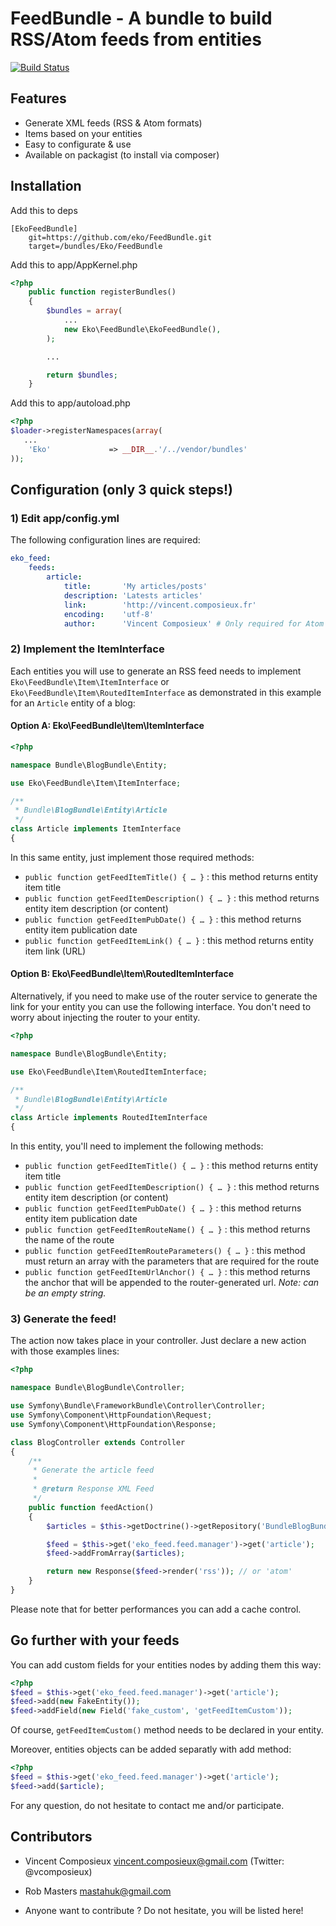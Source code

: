 FeedBundle - A bundle to build RSS/Atom feeds from entities
=========================================================

[![Build Status](https://secure.travis-ci.org/eko/FeedBundle.png?branch=master)](http://travis-ci.org/eko/FeedBundle)

Features
--------

 * Generate XML feeds (RSS & Atom formats)
 * Items based on your entities
 * Easy to configurate & use
 * Available on packagist (to install via composer)

Installation
-----------------------------------

Add this to deps
```
[EkoFeedBundle]
    git=https://github.com/eko/FeedBundle.git
    target=/bundles/Eko/FeedBundle
```
Add this to app/AppKernel.php
```php
<?php
    public function registerBundles()
    {
        $bundles = array(
            ...
            new Eko\FeedBundle\EkoFeedBundle(),
        );

        ...

        return $bundles;
    }
```

Add this to app/autoload.php
```php
<?php
$loader->registerNamespaces(array(
   ...
    'Eko'             => __DIR__.'/../vendor/bundles'
));
```
Configuration (only 3 quick steps!)
-----------------------------------

### 1) Edit app/config.yml

The following configuration lines are required:

```yaml
eko_feed:
    feeds:
        article:
            title:       'My articles/posts'
            description: 'Latests articles'
            link:        'http://vincent.composieux.fr'
            encoding:    'utf-8'
            author:      'Vincent Composieux' # Only required for Atom feeds
```

### 2) Implement the ItemInterface

Each entities you will use to generate an RSS feed needs to implement `Eko\FeedBundle\Item\ItemInterface` or `Eko\FeedBundle\Item\RoutedItemInterface` as demonstrated in this example for an `Article` entity of a blog:

#### Option A: Eko\FeedBundle\Item\ItemInterface

```php
<?php

namespace Bundle\BlogBundle\Entity;

use Eko\FeedBundle\Item\ItemInterface;

/**
 * Bundle\BlogBundle\Entity\Article
 */
class Article implements ItemInterface
{
```

In this same entity, just implement those required methods:

 * `public function getFeedItemTitle() { … }` : this method returns entity item title
 * `public function getFeedItemDescription() { … }` : this method returns entity item description (or content)
 * `public function getFeedItemPubDate() { … }` : this method returns entity item publication date
 * `public function getFeedItemLink() { … }` : this method returns entity item link (URL)

#### Option B: Eko\FeedBundle\Item\RoutedItemInterface

Alternatively, if you need to make use of the router service to generate the link for your entity you can use the following interface. You don't need to worry about injecting the router to your entity.

```php
<?php

namespace Bundle\BlogBundle\Entity;

use Eko\FeedBundle\Item\RoutedItemInterface;

/**
 * Bundle\BlogBundle\Entity\Article
 */
class Article implements RoutedItemInterface
{
```

In this entity, you'll need to implement the following methods:

 * `public function getFeedItemTitle() { … }` : this method returns entity item title
 * `public function getFeedItemDescription() { … }` : this method returns entity item description (or content)
 * `public function getFeedItemPubDate() { … }` : this method returns entity item publication date
 * `public function getFeedItemRouteName() { … }` : this method returns the name of the route
 * `public function getFeedItemRouteParameters() { … }` : this method must return an array with the parameters that are required for the route
 * `public function getFeedItemUrlAnchor() { … }` : this method returns the anchor that will be appended to the router-generated url. *Note: can be an empty string.*


### 3) Generate the feed!

The action now takes place in your controller. Just declare a new action with those examples lines:

```php
<?php

namespace Bundle\BlogBundle\Controller;

use Symfony\Bundle\FrameworkBundle\Controller\Controller;
use Symfony\Component\HttpFoundation\Request;
use Symfony\Component\HttpFoundation\Response;

class BlogController extends Controller
{
    /**
     * Generate the article feed
     *
     * @return Response XML Feed
     */
    public function feedAction()
    {
        $articles = $this->getDoctrine()->getRepository('BundleBlogBundle:Article')->findAll();

        $feed = $this->get('eko_feed.feed.manager')->get('article');
        $feed->addFromArray($articles);

        return new Response($feed->render('rss')); // or 'atom'
    }
}
```

Please note that for better performances you can add a cache control.

Go further with your feeds
--------------------------

You can add custom fields for your entities nodes by adding them this way:

```php
<?php
$feed = $this->get('eko_feed.feed.manager')->get('article');
$feed->add(new FakeEntity());
$feed->addField(new Field('fake_custom', 'getFeedItemCustom'));
```

Of course, `getFeedItemCustom()` method needs to be declared in your entity.

Moreover, entities objects can be added separatly with add method:

```php
<?php
$feed = $this->get('eko_feed.feed.manager')->get('article');
$feed->add($article);
```

For any question, do not hesitate to contact me and/or participate.

Contributors
------------

 * Vincent Composieux <vincent.composieux@gmail.com> (Twitter: @vcomposieux)
 * Rob Masters <mastahuk@gmail.com>

 * Anyone want to contribute ? Do not hesitate, you will be listed here!
